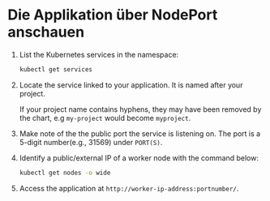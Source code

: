 # Die Applikation über NodePort anschauen



1. List the Kubernetes services in the namespace:

   ```bash
   kubectl get services
   ```

2. Locate the service linked to your application. It is named after your project.

   If your project name contains hyphens, they may have been removed by the chart, e.g `my-project` would become `myproject`.

3. Make note of the the public port the service is listening on. The port is a 5-digit number\(e.g., 31569\) under `PORT(S)`.
4. Identify a public/external IP of a worker node with the command below:

   ```bash
   kubectl get nodes -o wide
   ```

5. Access the application at `http://worker-ip-address:portnumber/`.

